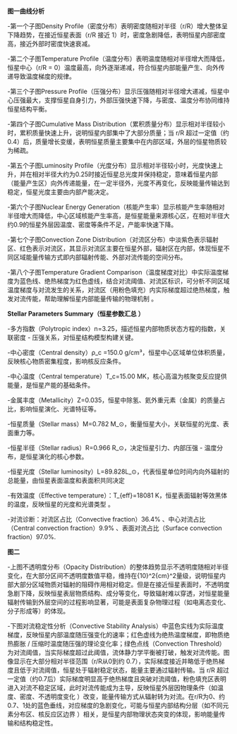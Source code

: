 **图一曲线分析**

-第一个子图Density Profile（密度分布）表明密度随相对半径（r/R）增大整体呈下降趋势，在接近恒星表面（r/R 接近 1）时，密度急剧降低，表明恒星内部密度高，接近外部时密度快速衰减。

-第二个子图Temperature Profile（温度分布）表明温度随相对半径增大而降低，恒星中心（r/R = 0）温度最高，向外逐渐递减，符合恒星内部能量产生、向外传递导致温度梯度的规律。

-第三个子图Pressure Profile（压强分布）显示压强随相对半径增大递减，恒星中心压强最大，支撑恒星自身引力，外部压强快速下降，与密度、温度分布协同维持恒星结构平衡。

-第四个子图Cumulative Mass Distribution（累积质量分布）显示相对半径较小时，累积质量快速上升，说明恒星内部集中了大部分质量；当 r/R 超过一定值（约 0.4）后，质量增长变缓，表明恒星质量主要集中在内部区域，外层的恒星物质较为稀疏。

-第五个子图Luminosity Profile（光度分布）显示相对半径较小时，光度快速上升，并在相对半径大约为0.25时接近恒星总光度并保持稳定，意味着恒星内部（能量产生区）向外传递能量，在一定半径外，光度不再变化，反映能量传输达到稳定，恒星光度主要由内部产能决定。

-第六个子图Nuclear Energy Generation（核能产生率）显示核能产生率随相对半径增大而降低，中心区域核能产生率高，是恒星能量来源核心区，在相对半径大约0.9的恒星外层因温度、密度等条件不足，产能率快速下降。

-第七个子图Convection Zone Distribution（对流区分布）中淡紫色表示辐射区、红色表示对流区，其显示对流区主要在恒星外部，辐射区在内部，体现恒星不同区域能量传输方式即内部辐射传能、外部对流传能的空间分布。

-第八个子图Temperature Gradient Comparison（温度梯度对比）中实际温度梯度为蓝色线、绝热梯度为红色虚线，结合对流阈值、对流区标识，可分析不同区域温度梯度与对流发生的关系，对流区（用粉色填充）内实际梯度超过绝热梯度，触发对流传能，帮助理解恒星内部能量传输的物理机制 。 

**Stellar Parameters Summary（恒星参数汇总 ）**

-多方指数（Polytropic index）n=3.25，描述恒星内部物质状态方程的指数，关联密度 - 压强关系，对恒星结构模型构建关键。

-中心密度（Central density）ρ_c =150.0 g/cm³，恒星中心区域单位体积质量，反映核心物质密集程度，影响核反应条件。

-中心温度（Central temperature）T_c=15.00 MK，核心高温为核聚变反应提供能量，是恒星产能的基础条件。

-金属丰度（Metallicity）Z=0.035，恒星中除氢、氦外重元素（金属）的质量占比，影响恒星演化、光谱特征等。

-恒星质量（Stellar mass）M=0.782 M_⊙，衡量恒星大小，关联恒星的光度、表面重力等。

-恒星半径（Stellar radius）R=0.966 R_⊙，决定恒星引力、内部压强 - 温度分布，是恒星演化的核心参数。

-恒星光度（Stellar luminosity）L=89.828L_⊙，代表恒星单位时间内向外辐射的总能量，由恒星表面温度和表面积共同决定

-有效温度（Effective temperature）：T_{eff}=18081 K，恒星表面辐射等效黑体的温度，反映恒星的光度和光谱类型 。

-对流诊断：对流区占比（Convective fraction）36.4% 、中心对流占比（Central convection fraction）9.9% 、表面对流占比（Surface convection fraction）97.0%.

**图二**

-上图不透明度分布（Opacity Distribution）的整体趋势显示不透明度随相对半径变化，在大部分区间不透明度数值平稳，维持在{10}^2{cm}^2量级，说明恒星内部大部分区域物质对辐射的阻碍作用相对稳定。但是在接近恒星表面时，不透明度急剧下降，反映恒星表层物质结构、成分等变化，导致辐射难以穿透，对恒星能量辐射传输到外层空间的过程影响显著，可能是表面复杂物理过程（如电离态变化、分子形成等）的体现。

-下图对流稳定性分析（Convective Stability Analysis）中蓝色实线为实际温度梯度，反映恒星内部温度随压强变化的速率；红色虚线为绝热温度梯度，即物质绝热膨胀 / 压缩时温度随压强的理论变化率；绿色点线（Convection Threshold）为对流阈值，当实际梯度超过此阈值，流体静力学平衡被打破，触发对流传能。图像显示在大部分相对半径范围（r/R从0到约 0.7），实际梯度接近并略低于绝热梯度且低于对流阈值，恒星处于辐射稳定状态，能量主要通过辐射传输。当 r/R 超过一定值（约0.7后）实际梯度明显高于绝热梯度且突破对流阈值，粉色填充区表明进入对流不稳定区域，此时对流传能成为主导，反映恒星外层因物理条件（如温度、密度、不透明度变化 ）改变，能量传输方式从辐射转为对流。在r/R为0、约 0.7、1处的蓝色垂线，对应梯度的急剧变化，可能与恒星内部结构分层（如不同元素分布区、核反应区边界 ）相关，是恒星内部物理状态突变的体现，影响能量传输和结构稳定性。
